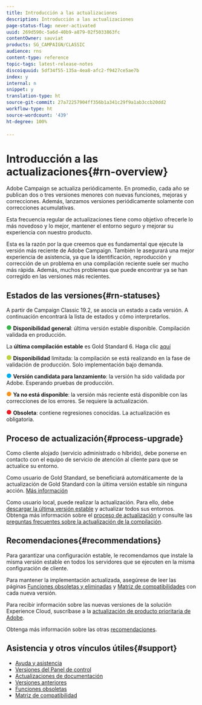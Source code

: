 ```yaml
---
title: Introducción a las actualizaciones
description: Introducción a las actualizaciones
page-status-flag: never-activated
uuid: 269d590c-5a6d-40b9-a879-02f5033863fc
contentOwner: sauviat
products: SG_CAMPAIGN/CLASSIC
audience: rns
content-type: reference
topic-tags: latest-release-notes
discoiquuid: 5df34f55-135a-4ea8-afc2-f9427ce5ae7b
index: y
internal: n
snippet: y
translation-type: ht
source-git-commit: 27a72257904ff356b1a341c29f9a1ab3ccb20dd2
workflow-type: ht
source-wordcount: '439'
ht-degree: 100%

---
```



# Introducción a las actualizaciones{#rn-overview}

Adobe Campaign se actualiza periódicamente. En promedio, cada año se publican dos o tres versiones menores con nuevas funciones, mejoras y correcciones. Además, lanzamos versiones periódicamente solamente con correcciones acumulativas.

Esta frecuencia regular de actualizaciones tiene como objetivo ofrecerle lo más novedoso y lo mejor, mantener el entorno seguro y mejorar su experiencia con nuestro producto.

Esta es la razón por la que creemos que es fundamental que ejecute la versión más reciente de Adobe Campaign. También le asegurará una mejor experiencia de asistencia, ya que la identificación, reproducción y corrección de un problema en una compilación reciente suele ser mucho más rápida. Además, muchos problemas que puede encontrar ya se han corregido en las versiones más recientes.

## Estados de las versiones{#rn-statuses}

A partir de Campaign Classic 19.2, se asocia un estado a cada versión. A continuación encontrará la lista de estados y cómo interpretarlos.

![](assets/do-not-localize/green3.png) **Disponibilidad general**: última versión estable disponible. Compilación validada en producción.

La **última compilación estable** es Gold Standard 6. Haga clic [aquí](../../rn/using/gold-standard.md)

![](assets/do-not-localize/limited.png) **Disponibilidad** limitada: la compilación se está realizando en la fase de validación de producción. Solo implementación bajo demanda.

![](assets/do-not-localize/blue3.png) **Versión candidata para lanzamiento**: la versión ha sido validada por Adobe. Esperando pruebas de producción.

![](assets/do-not-localize/orange3.png) **Ya no está disponible**: la versión más reciente está disponible con las correcciones de los errores. Se requiere la actualización.

![](assets/do-not-localize/red3.png) **Obsoleta**: contiene regresiones conocidas. La actualización es obligatoria.

## Proceso de actualización{#process-upgrade}

Como cliente alojado (servicio administrado o híbrido), debe ponerse en contacto con el equipo de servicio de atención al cliente para que se actualice su entorno.

Como usuario de Gold Standard, se beneficiará automáticamente de la actualización de Gold Standard con la última versión estable sin ninguna acción. [Más información](https://helpx.adobe.com/es/campaign/kb/gold-standard.html#gs-6)

Como usuario local, puede realizar la actualización. Para ello, debe [descargar la última versión estable](https://experience.adobe.com/#/downloads/content/software-distribution/es/campaign.html) y actualizar todos sus entornos. Obtenga más información sobre el [proceso de actualización](https://helpx.adobe.com/es/campaign/kb/acc-build-upgrade.html) y consulte las [preguntas frecuentes sobre la actualización de la compilación](https://helpx.adobe.com/es/campaign/kb/build-upgrade-faq.html).

## Recomendaciones{#recommendations}

Para garantizar una configuración estable, le recomendamos que instale la misma versión estable en todos los servidores que se ejecuten en la misma configuración de cliente.

Para mantener la implementación actualizada, asegúrese de leer las páginas [Funciones obsoletas y eliminadas](../../rn/using/deprecated-features.md) y [Matriz de compatibilidades](../../rn/using/compatibility-matrix.md) con cada nueva versión.

Para recibir información sobre las nuevas versiones de la solución Experience Cloud, suscríbase a la [actualización de producto prioritaria de Adobe](https://www.adobe.com/es/subscription/priority-product-update.html).

Obtenga más información sobre las otras [recomendaciones](https://helpx.adobe.com/es/campaign/kb/acc-build-upgrade.html#Recommendations).

## Asistencia y otros vínculos útiles{#support}

* [Ayuda y asistencia](https://helpx.adobe.com/es/campaign/kb/ac-support.html#acc-support)
* [Versiones del Panel de control](https://docs.adobe.com/content/help/es-ES/control-panel/using/release-notes.html)
* [Actualizaciones de documentación](../../rn/using/documentation-updates.md)
* [Versiones anteriores](../../rn/using/release--20-1.md)
* [Funciones obsoletas](../../rn/using/deprecated-features.md)
* [Matriz de compatibilidad](../../rn/using/compatibility-matrix.md)

